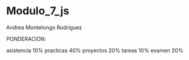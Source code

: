 # Modulo_7_js
Andrea Montelongo Rodriguez


PONDERACION:

asistencia 10%
practicas 40%
proyectos 20%
tareas 10%
examen 20%
